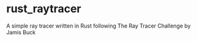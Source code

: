 # rust_raytracer

A simple ray tracer written in Rust following The Ray Tracer Challenge by Jamis Buck
